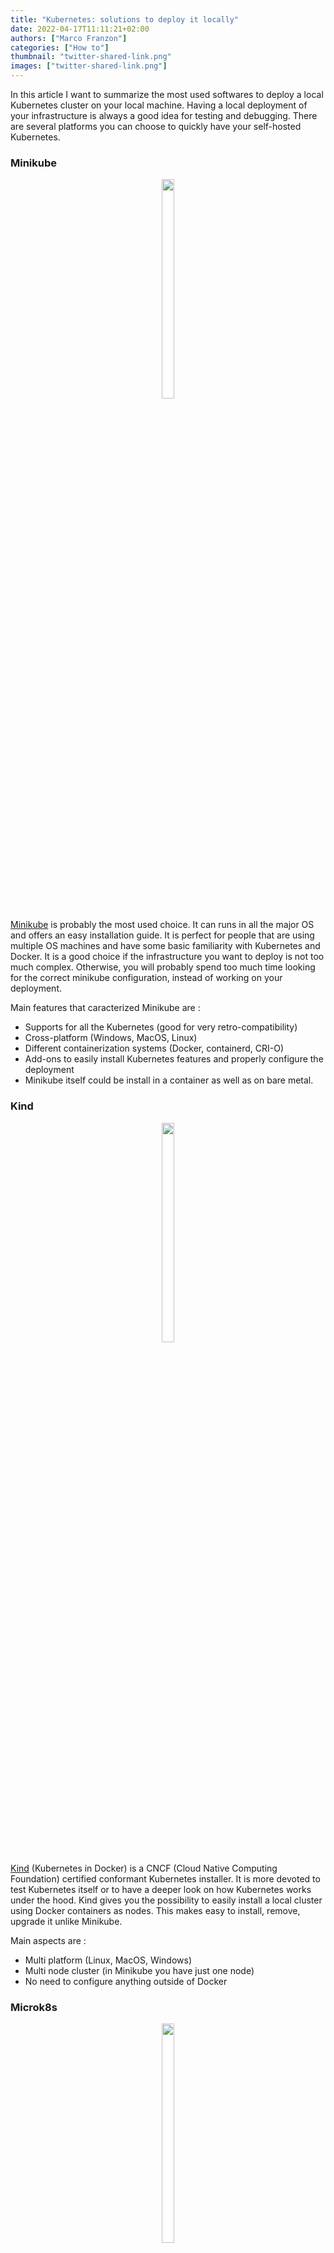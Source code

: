 ```yaml
---
title: "Kubernetes: solutions to deploy it locally"
date: 2022-04-17T11:11:21+02:00
authors: ["Marco Franzon"]
categories: ["How to"]
thumbnail: "twitter-shared-link.png"
images: ["twitter-shared-link.png"]
---
```


In this article I want to summarize the most used softwares to deploy a
local Kubernetes cluster on your local machine.
Having a local deployment of your infrastructure is always a good idea for testing and
debugging.
There are several platforms you can choose to quickly have your self-hosted
Kubernetes.


### Minikube

<p align="center">
  <img src="https://miro.medium.com/max/800/0*KzqL3xqmXzV5PPjX.png" width="20%" height="30%">
</p>

[Minikube](https://minikube.sigs.k8s.io/docs/start/) is probably the most used choice. It can runs in all the major OS and
offers an easy installation guide.
It is perfect for people that are using multiple OS machines and have some basic familiarity with Kubernetes and Docker.
It is a good choice if the infrastructure you want to deploy is not too much complex. Otherwise, you will probably spend too much time looking for the correct minikube configuration, instead of working on your deployment.

Main features that caracterized Minikube are :

- Supports for all the Kubernetes (good for very retro-compatibility)
- Cross-platform (Windows, MacOS, Linux)
- Different containerization systems (Docker, containerd, CRI-O)
- Add-ons to easily install Kubernetes features and properly configure the deployment
- Minikube itself could be install in a container as well as on bare metal.


### Kind

<p align="center">
  <img src="https://d33wubrfki0l68.cloudfront.net/d0c94836ab5b896f29728f3c4798054539303799/9f948/logo/logo.png" width="20%" height="30%">
</p>

[Kind](https://kind.sigs.k8s.io/docs/user/quick-start/) (Kubernetes in Docker) is a CNCF (Cloud Native Computing Foundation) certified conformant Kubernetes installer. It is more devoted to test Kubernetes itself or to have a deeper look on how Kubernetes works under the hood.
Kind gives you the possibility to easily install a local cluster using Docker containers as nodes. This makes easy to install, remove, upgrade it unlike Minikube.

Main aspects are :

- Multi platform (Linux, MacOS, Windows)
- Multi node cluster (in Minikube you have just one node)
- No need to configure anything outside of Docker


### Microk8s

<p align="center">
  <img src="https://dashboard.snapcraft.io/site_media/appmedia/2018/11/b8a85a31-MicroK8s_SnapStore_icon.png" width="20%" height="30%">
</p>

[Microk8s](https://ubuntu.com/tutorials/install-a-local-kubernetes-with-microk8s?gclid=Cj0KCQjw37iTBhCWARIsACBt1IyB4QUogBpRlNU76BTm80LLFmBl1aK6Qn3NwQdwBOy6Lfvy4mZpYRwaAuSsEALw_wcB#1-overview) is also a CNCF certifided installer for Kubernetes. It is a fully contained platform, all the pieces needed are wrapped in a single package. For this reason it is isolated from other tools of your machine. As for kind, also Microk8s is very easy to install and remove.
It is relatively new, so it could be unstable, but seems promising.

Main points of Microk8s :

- Multi platform BUT on Linux via snap, on MacOs via brew and using an installer for Windows
- Multi node cluster, each Linux instances connected to the master could be a node of the cluster.
- Add-ons, as for Minikube there are a set of customizable features.
